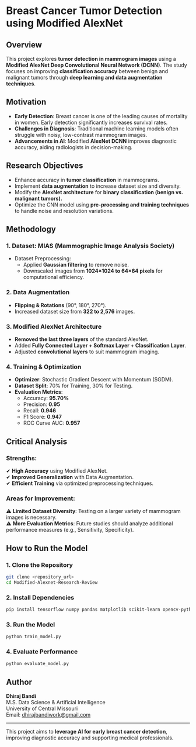 # Breast Cancer Tumor Detection using Modified AlexNet

## Overview
This project explores **tumor detection in mammogram images** using a **Modified AlexNet Deep Convolutional Neural Network (DCNN)**. The study focuses on improving **classification accuracy** between benign and malignant tumors through **deep learning and data augmentation techniques**.

## Motivation
- **Early Detection**: Breast cancer is one of the leading causes of mortality in women. Early detection significantly increases survival rates.
- **Challenges in Diagnosis**: Traditional machine learning models often struggle with noisy, low-contrast mammogram images.
- **Advancements in AI**: Modified **AlexNet DCNN** improves diagnostic accuracy, aiding radiologists in decision-making.

## Research Objectives
- Enhance accuracy in **tumor classification** in mammograms.
- Implement **data augmentation** to increase dataset size and diversity.
- Modify the **AlexNet architecture** for **binary classification (benign vs. malignant tumors).**
- Optimize the CNN model using **pre-processing and training techniques** to handle noise and resolution variations.

## Methodology

### 1. **Dataset**: MIAS (Mammographic Image Analysis Society)
- Dataset Preprocessing:
  - Applied **Gaussian filtering** to remove noise.
  - Downscaled images from **1024×1024 to 64×64 pixels** for computational efficiency.

### 2. **Data Augmentation**
- **Flipping & Rotations** (90°, 180°, 270°).
- Increased dataset size from **322 to 2,576** images.

### 3. **Modified AlexNet Architecture**
- **Removed the last three layers** of the standard AlexNet.
- Added **Fully Connected Layer + Softmax Layer + Classification Layer**.
- Adjusted **convolutional layers** to suit mammogram imaging.

### 4. **Training & Optimization**
- **Optimizer**: Stochastic Gradient Descent with Momentum (SGDM).
 - **Dataset Split**: 70% for Training, 30% for Testing.
- **Evaluation Metrics**:
  - Accuracy: **95.70%**
  - Precision: **0.95**
  - Recall: **0.946**
  - F1 Score: **0.947**
  - ROC Curve AUC: **0.957**

## Critical Analysis
### Strengths:
✔ **High Accuracy** using Modified AlexNet.  
✔ **Improved Generalization** with Data Augmentation.  
✔ **Efficient Training** via optimized preprocessing techniques.  

### Areas for Improvement:
⚠ **Limited Dataset Diversity**: Testing on a larger variety of mammogram images is necessary.  
⚠ **More Evaluation Metrics**: Future studies should analyze additional performance measures (e.g., Sensitivity, Specificity).  

## How to Run the Model

### 1. Clone the Repository
```bash
git clone <repository_url>
cd Modified-Alexnet-Research-Review
```

### 2. Install Dependencies
```bash
pip install tensorflow numpy pandas matplotlib scikit-learn opencv-python
```

### 3. Run the Model
```bash
python train_model.py
```

### 4. Evaluate Performance
```bash
python evaluate_model.py
```

## Author
**Dhiraj Bandi**  
M.S. Data Science & Artificial Intelligence  
University of Central Missouri  
Email: dhirajbandiwork@gmail.com  

---
This project aims to **leverage AI for early breast cancer detection**, improving diagnostic accuracy and supporting medical professionals.
